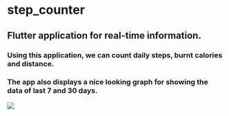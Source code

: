 # step_counter

## Flutter application for real-time information.

### Using this application, we can count daily steps, burnt calories and distance.

### The app also displays a nice looking graph for showing the data of last 7 and 30 days. 
<img src="output.gif" />

